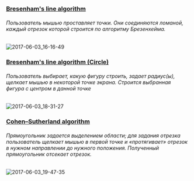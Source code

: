 ### [Bresenham's line algorithm](https://ru.wikipedia.org/wiki/%D0%90%D0%BB%D0%B3%D0%BE%D1%80%D0%B8%D1%82%D0%BC_%D0%91%D1%80%D0%B5%D0%B7%D0%B5%D0%BD%D1%85%D1%8D%D0%BC%D0%B0)
###### Пользователь мышью проставляет точки. Они соединяются ломаной, каждый отрезок которой строится по алгоритму Брезенхейма.
![2017-06-03_16-16-49](https://cloud.githubusercontent.com/assets/29162621/26754429/6ac3f810-4883-11e7-8abf-c456bd143cbb.png)

### [Bresenham's line algorithm (Circle)](https://ru.wikipedia.org/wiki/%D0%90%D0%BB%D0%B3%D0%BE%D1%80%D0%B8%D1%82%D0%BC_%D0%91%D1%80%D0%B5%D0%B7%D0%B5%D0%BD%D1%85%D1%8D%D0%BC%D0%B0)
###### Пользователь выбирает, какую фигуру строить, задает радиус(ы), щелкает мышью в некоторой точке экрана. Строится выбранная фигура с центром в данной точке
![2017-06-03_18-31-27](https://cloud.githubusercontent.com/assets/29162621/26754946/ab3be458-488c-11e7-8905-9ab18e19b0a7.png)

### [Cohen–Sutherland algorithm](https://ru.wikipedia.org/wiki/%D0%90%D0%BB%D0%B3%D0%BE%D1%80%D0%B8%D1%82%D0%BC_%D0%9A%D0%BE%D1%8D%D0%BD%D0%B0_%E2%80%94_%D0%A1%D0%B0%D0%B7%D0%B5%D1%80%D0%BB%D0%B5%D0%BD%D0%B4%D0%B0)
###### Прямоугольник задается выделением области; для задания отрезка пользователь щелкает мышью в первой точке и «протягивает» отрезок в нужном направлении до нужного положения. Полученный прямоугольник отсекает отрезок.
![2017-06-03_19-47-35](https://cloud.githubusercontent.com/assets/29162621/26755478/b1be5414-4896-11e7-9ac8-5e09e69c4aac.png)
